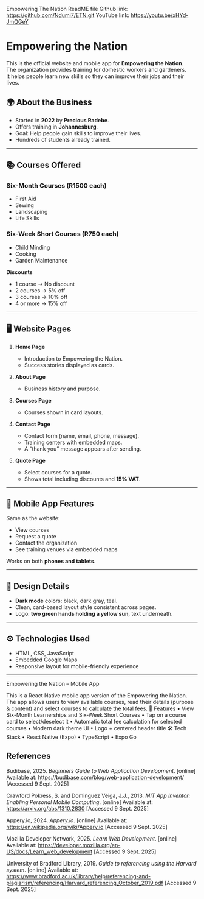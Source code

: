 Empowering The Nation
ReadME file
Github link: https://github.com/Ndumi7/ETN.git
YouTube link: https://youtu.be/xHYd-JmQGeY
# Empowering the Nation

This is the official website and mobile app for **Empowering the Nation**.  
The organization provides training for domestic workers and gardeners.  
It helps people learn new skills so they can improve their jobs and their lives.  


## 🌍 About the Business

- Started in **2022** by **Precious Radebe**.  
- Offers training in **Johannesburg**.  
- Goal: Help people gain skills to improve their lives.  
- Hundreds of students already trained.  

---

## 📚 Courses Offered

### Six-Month Courses (R1500 each)
- First Aid  
- Sewing  
- Landscaping  
- Life Skills  

### Six-Week Short Courses (R750 each)
- Child Minding  
- Cooking  
- Garden Maintenance  

**Discounts**  
- 1 course → No discount  
- 2 courses → 5% off  
- 3 courses → 10% off  
- 4 or more → 15% off  

---

## 🖥 Website Pages

1. **Home Page**  
   - Introduction to Empowering the Nation.  
   - Success stories displayed as cards.  

2. **About Page**  
   - Business history and purpose.  

3. **Courses Page**  
   - Courses shown in card layouts.  

4. **Contact Page**  
   - Contact form (name, email, phone, message).  
   - Training centers with embedded maps.  
   - A “thank you” message appears after sending.

5. **Quote Page**  
   - Select courses for a quote.  
   - Shows total including discounts and **15% VAT**.

---

## 📱 Mobile App Features

Same as the website:  
- View courses  
- Request a quote  
- Contact the organization  
- See training venues via embedded maps  

Works on both **phones and tablets**.

---

## 🎨 Design Details

- **Dark mode** colors: black, dark gray, teal.  
- Clean, card-based layout style consistent across pages.  
- Logo: **two green hands holding a yellow sun**, text underneath.

---

## ⚙️ Technologies Used

- HTML, CSS, JavaScript  
- Embedded Google Maps  
- Responsive layout for mobile-friendly experience  

---
Empowering the Nation – Mobile App

This is a React Native mobile app version of the Empowering the Nation.
The app allows users to view available courses, read their details (purpose & content) and select courses to calculate the total fees.
🚀 Features
•	View Six-Month Learnerships and Six-Week Short Courses
•	Tap on a course card to select/deselect it
•	Automatic total fee calculation for selected courses
•	Modern dark theme UI
•	Logo + centered header title
🛠️ Tech Stack
•	React Native (Expo)
•	TypeScript
•	Expo Go



## References

Budibase, 2025. *Beginners Guide to Web Application Development*. [online] Available at: <https://budibase.com/blog/web-application-development/> [Accessed 9 Sept. 2025]

Crawford Pokress, S. and Dominguez Veiga, J.J., 2013. *MIT App Inventor: Enabling Personal Mobile Computing*. [online] Available at: <https://arxiv.org/abs/1310.2830> [Accessed 9 Sept. 2025]

Appery.io, 2024. *Appery.io*. [online] Available at: <https://en.wikipedia.org/wiki/Appery.io> [Accessed 9 Sept. 2025]

Mozilla Developer Network, 2025. *Learn Web Development*. [online] Available at: <https://developer.mozilla.org/en-US/docs/Learn_web_development> [Accessed 9 Sept. 2025]

University of Bradford Library, 2019. *Guide to referencing using the Harvard system*. [online] Available at: <https://www.bradford.ac.uk/library/help/referencing-and-plagiarism/referencing/Harvard_referencing_October_2019.pdf> [Accessed 9 Sept. 2025]
